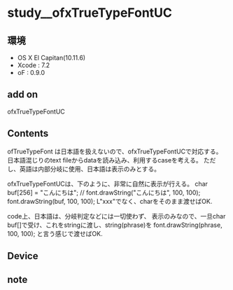 # study__ofxTrueTypeFontUC #

## 環境 ##
*	OS X El Capitan(10.11.6)
*	Xcode : 7.2
*	oF : 0.9.0

## add on ##
ofxTrueTypeFontUC

## Contents ##
ofTrueTypeFont は日本語を扱えないので、ofxTrueTypeFontUCで対応する。
日本語混じりのtext fileからdataを読み込み、利用するcaseを考える。
ただし、英語は内部分岐に使用、日本語は表示のみとする。  
  
ofxTrueTypeFontUCは、下のように、非常に自然に表示が行える。
	char buf[256] = "こんにちは";
	// font.drawString("こんにちは", 100, 100);
	font.drawString(buf, 100, 100);
L"xxx"でなく、charをそのまま渡せばOK.
	
code上、日本語は、分岐判定などには一切使わず、
表示のみなので、一旦char buf[]で受け、これをstringに渡し、string(phrase)を
	font.drawString(phrase, 100, 100);
と言う感じで渡せばOK.


## Device ##


## note ##






